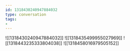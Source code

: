 ```yaml
---
id: 1318430240947884032
type: conversation
tags:
- 
---
```

![[1318430240947884032]]
![[1318435499955027969]]
![[1318443235333804038]]
![[1318458016979505152]]


